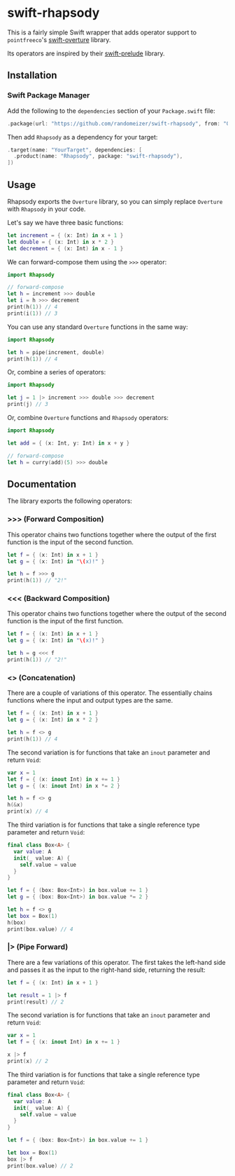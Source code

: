 # swift-rhapsody

This is a fairly simple Swift wrapper that adds operator support to `pointfreeco`'s [swift-overture](https://github.com/pointfreeco/swift-overture) library.

Its operators are inspired by their [swift-prelude](https://github.com/pointfreeco/swift-prelude) library.

## Installation

### Swift Package Manager

Add the following to the `dependencies` section of your `Package.swift` file:

```swift
.package(url: "https://github.com/randomeizer/swift-rhapsody", from: "0.5.0")
```

Then add `Rhapsody` as a dependency for your target:

```swift
.target(name: "YourTarget", dependencies: [
  .product(name: "Rhapsody", package: "swift-rhapsody"),
])
```

## Usage

Rhapsody exports the `Overture` library, so you can simply replace `Overture` with `Rhapsody` in your code.

Let's say we have three basic functions:

```swift
let increment = { (x: Int) in x + 1 }
let double = { (x: Int) in x * 2 }
let decrement = { (x: Int) in x - 1 }
```

We can forward-compose them using the `>>>` operator:

```swift
import Rhapsody

// forward-compose
let h = increment >>> double
let i = h >>> decrement
print(h(1)) // 4
print(i(1)) // 3
```

You can use any standard `Overture` functions in the same way:

```swift
import Rhapsody

let h = pipe(increment, double)
print(h(1)) // 4
```

Or, combine a series of operators:

```swift
import Rhapsody

let j = 1 |> increment >>> double >>> decrement
print(j) // 3
```

Or, combine `Overture` functions and `Rhapsody` operators:

```swift
import Rhapsody

let add = { (x: Int, y: Int) in x + y }

// forward-compose
let h = curry(add)(5) >>> double
```

## Documentation

The library exports the following operators:

### >>> (Forward Composition)

This operator chains two functions together where the output of the first function is the input of the second function.

```swift
let f = { (x: Int) in x + 1 }
let g = { (x: Int) in "\(x)!" }

let h = f >>> g
print(h(1)) // "2!"
```

### <<< (Backward Composition)

This operator chains two functions together where the output of the second function is the input of the first function.

```swift
let f = { (x: Int) in x + 1 }
let g = { (x: Int) in "\(x)!" }

let h = g <<< f
print(h(1)) // "2!"
```

### <> (Concatenation)

There are a couple of variations of this operator. The essentially
chains functions where the input and output types are the same.

```swift
let f = { (x: Int) in x + 1 }
let g = { (x: Int) in x * 2 }

let h = f <> g
print(h(1)) // 4
```

The second variation is for functions that take an `inout` parameter and return `Void`:

```swift
var x = 1
let f = { (x: inout Int) in x += 1 }
let g = { (x: inout Int) in x *= 2 }

let h = f <> g
h(&x)
print(x) // 4
```

The third variation is for functions that take a single reference type parameter and return `Void`:

```swift
final class Box<A> {
  var value: A
  init(_ value: A) {
    self.value = value
  }
}

let f = { (box: Box<Int>) in box.value += 1 }
let g = { (box: Box<Int>) in box.value *= 2 }

let h = f <> g
let box = Box(1)
h(box)
print(box.value) // 4
```

### |> (Pipe Forward)

There are a few variations of this operator. The first takes the left-hand side and passes it as the input to the right-hand side, returning the result:

```swift
let f = { (x: Int) in x + 1 }

let result = 1 |> f
print(result) // 2
```

The second variation is for functions that take an `inout` parameter and return `Void`:

```swift
var x = 1
let f = { (x: inout Int) in x += 1 }

x |> f
print(x) // 2
```

The third variation is for functions that take a single reference type parameter and return `Void`:

```swift
final class Box<A> {
  var value: A
  init(_ value: A) {
    self.value = value
  }
}

let f = { (box: Box<Int>) in box.value += 1 }

let box = Box(1)
box |> f
print(box.value) // 2
```

